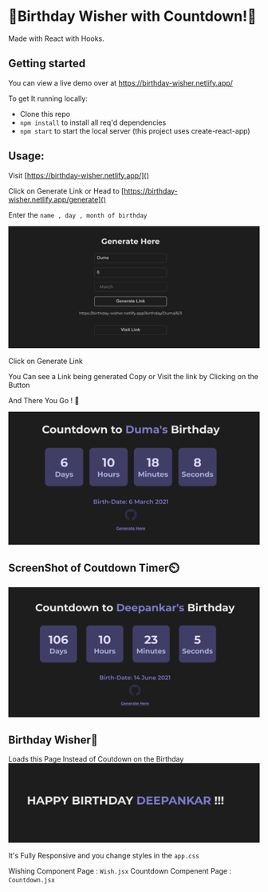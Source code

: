 # 🎉Birthday Wisher with Countdown!🎉

Made with React with Hooks.

## Getting started

You can view a live demo over at https://birthday-wisher.netlify.app/

To get It running locally:

- Clone this repo
- `npm install` to install all req'd dependencies
- `npm start` to start the local server (this project uses create-react-app)

## Usage:


Visit [https://birthday-wisher.netlify.app/]()

Click on Generate Link
or Head to [https://birthday-wisher.netlify.app/generate]()

Enter the `name , day , month of birthday`

![ScreenShot of Form](screenshots/generate.png)

Click on Generate Link

You Can see a Link being generated Copy or Visit the link by Clicking on the Button

And There You Go ! 🎉

![ScreenShot of Form](screenshots/duma.png)

## ScreenShot of Coutdown Timer⏲️

![ScreenShot of Countdown](screenshots/countdown.png)

## Birthday Wisher🎂

Loads this Page Instead of Coutdown on the Birthday
![ScreenShot of Countdown](screenshots/wishPage.png)

It's Fully Responsive and you change styles in the `app.css`

Wishing Component Page : `Wish.jsx`
Countdown Compenent Page : `Countdown.jsx`
